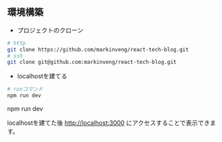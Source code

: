 ## 環境構築

- プロジェクトのクローン
```bash
# http
git clone https://github.com/markinveng/react-tech-blog.git
# ssh
git clone git@github.com:markinveng/react-tech-blog.git
```

- localhostを建てる
```bash
# runコマンド
npm run dev
```
npm run dev

localhostを建てた後 [http://localhost:3000](http://localhost:3000) にアクセスすることで表示できます。
